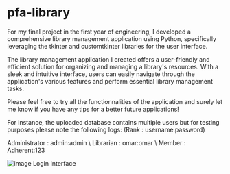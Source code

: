 # pfa-library
For my final project in the first year of engineering, I developed a comprehensive library management application using Python, specifically leveraging the tkinter and customtkinter libraries for the user interface.

The library management application I created offers a user-friendly and efficient solution for organizing and managing a library's resources. With a sleek and intuitive interface, users can easily navigate through the application's various features and perform essential library management tasks.

Please feel free to try all the functionnalities of the application and surely let me know if you have any tips for a better future applications!

For instance, the uploaded database contains multiple users but for testing purposes please note the following logs: (Rank : username:password)

Administrator : admin:admin \\
Librarian : omar:omar  \\
Member : Adherent:123 


![image](https://github.com/tabchiomar/pfa-library/assets/135275313/0341de46-69bb-4213-adaa-400e1a2f3969)
                    Login Interface


